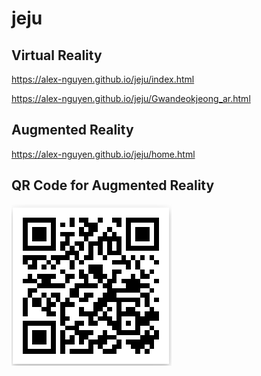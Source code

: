 # jeju
## Virtual Reality
https://alex-nguyen.github.io/jeju/index.html

https://alex-nguyen.github.io/jeju/Gwandeokjeong_ar.html

## Augmented Reality

https://alex-nguyen.github.io/jeju/home.html

## QR Code for Augmented Reality
![alt text](https://raw.githubusercontent.com/Alex-Nguyen/jeju/master/assets/images/JEJUARQRCODE.PNG)


